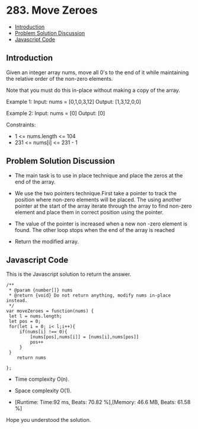 # 283. Move Zeroes

- [Introduction](#introduction)
- [Problem Solution Discussion](#problemDiscussion)
- [Javascript Code](#code)

<a name="introduction"></a>

## Introduction

Given an integer array nums, move all 0's to the end of it while maintaining the relative order of the non-zero elements.

Note that you must do this in-place without making a copy of the array.

Example 1:
Input: nums = [0,1,0,3,12]
Output: [1,3,12,0,0]

Example 2:
Input: nums = [0]
Output: [0]

Constraints:

- 1 <= nums.length <= 104
- 231 <= nums[i] <= 231 - 1

<a name="problemDiscussion"></a>

## Problem Solution Discussion

- The main task is to use in place technique and place the zeros at the end of the array.

- We use the two pointers technique.First take a pointer to track the position where non-zero elements will be placed. The using another pointer at the start of the array iterate through the array to find non-zero element and place them in correct position using the pointer.

- The value of the pointer is increased when a new non -zero element is found. The other loop stops when the end of the array is reached

- Return the modified array.

<a name="code"></a>

## Javascript Code

This is the Javascript solution to return the answer.

```
/**
 * @param {number[]} nums
 * @return {void} Do not return anything, modify nums in-place instead.
 */
var moveZeroes = function(nums) {
 let l = nums.length;
 let pos = 0;
 for(let i = 0; i< l;i++){
     if(nums[i] !== 0){
         [nums[pos],nums[i]] = [nums[i],nums[pos]]
         pos++
     }
 }
    return nums

};

```

- Time complexity O(n).
- Space complexity O(1).

- [Runtime: Time:92 ms, Beats: 70.82 %],[Memory: 46.6 MB, Beats: 61.58 %]

Hope you understood the solution.
